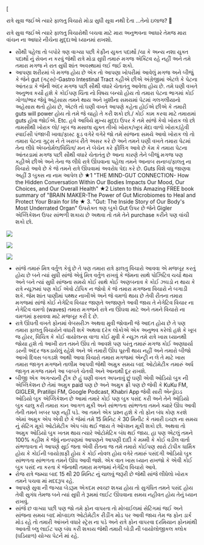 [

રાત્રે સૂવા જઈએ ત્યારે ફાલતુ વિચારો મોડા સુધી સૂવા નથી દેતા …તેનો ઇલાજ? 🙏


રાત્રે સુવા જઈએ ત્યારે ફાલતુ વિચારોથી બચવા માટે મારા અનુભવના આધારે તેમજ મારા વાંચન ના આધારે નીચેના મુદ્દાઓ ધ્યાનમાં રાખશો.

-   સૌથી પહેલા તો બપોરે ત્રણ વાગ્યા પછી કેફીન યુક્ત પદાર્થો /ચા કે અન્ય નશા યુક્ત પદાર્થો નું સેવન ન કરવું જેથી રાત્રે મોડા સુધી તમારું મગજ એક્ટિવ રહે નહીં અને તમે તમારા મગજ ને રાત સુધી શાંત અવસ્થામાં લઈ જઈ શકો.
-   આપણા શરીરમાં બે મગજ હોય છે એક તો આપણા ખોપરીમાં આવેલું મગજ અને બીજું કે જેને gut (ગટ્સ)-Gastro Intestinal Tract કહીએ છીએ અંગ્રેજીમાં એટલે કે પેટના આંતરડા કે જેની અંદર મગજ પછી સૌથી વધારે ચેતાતંતુ આવેલા હોય છે. તમે ઘણી વખતે અનુભવ કર્યો હશે કે કોઈપણ ચિંતા નો વિષય બન્યો હોય તો તમારા પેટના ભાગમાં કોઈ ગોળા/ભાર જેવું અહેસાસ તમને થાય અને ખુશીના સમયમાં પેટમાં ગલગલીયાનો અહેસાસ થતો હોય છે, એટલે તો ઘણી વખતે આપણે કહેતા હોઈએ છીએ કે તમારી guts will power હોય તો તમે જે ચાહો તે કરી શકો છો./ કોઈ કામ કરવા માટે તમારામાં guts હોવા જોઈએ. Etc. હવે આવિયે મુખ્ય મુદ્દા ઉપર કે તમે સાંજે કેવો ખોરાક લો છો તામસીથી ખોરાક લો/ ખૂબ જ મસાલા યુક્ત તીખો ખોરાક/ખૂબ મેદા વાળો ખોરાક/હેવી સ્પાઈસી પંજાબી ખાવા/ફાસ્ટ ફૂડ વગેરે વગેરે જો તમે સાંજના સમયે આવો ખોરાક લો તો તમારા પેટના ગુટ્સ ને તે ખરાબ રીતે અસર કરે છે અને તમને ઘણી વખતે તમારા પેટમાં તેના લીધે એબનોર્મલ/વિચિત્ર/ મન ને બેચેન કરે ફીલિંગ આવે છે કેમ કે તમારા પેટના આંતરડામાં મગજ પછી સૌથી વધારે ચેતાતંતુ છે આના કારણે તેને બીજું મગજ પણ કહીએ છીએ અને તેના જ લીધે રાત્રે ઊંઘવાના પહેલા તમને આનાબ સનાબ/ફાલતુ ના વિચારો આવે છે કે જે તમને રાત્રે ઊંઘવામાં અવરોધ પેદા કરે છે. Guts વિશે વધુ જાણવા અહીં 3 બુક્સ ના નામ આપેલ છે ★1 "THE MIND-GUT CONNECTION- How the Hidden Conversation Within Our Bodies Impacts Our Mood, Our Choices, and Our Overall Health" ★2 Listen to this Amazing FREE book summary of "BRAIN MAKER-The Power of Gut Microbiomes to Heal and Protect Your Brain for life ★ 3. "Gut: The Inside Story of Our Body's Most Underrated Organ" ઉપરોક્ત ત્રણ બુકો Gut ઉપર છે જેને Gigler એપ્લિકેશન ઉપર સાંભળી શકાય છે અથવા તો તમે તેને purchase કરીને પણ વાંચી શકો છો.

![](https://qph.cf2.quoracdn.net/main-qimg-072fe551bb8dcb21cbde47a003544e3e-lq)

![](https://qph.cf2.quoracdn.net/main-qimg-f08385d7d0ac579163ab110fd99bca6b-lq)

![](https://qph.cf2.quoracdn.net/main-qimg-2cbd74ff2350f63148d61066ff4930e5-lq)

-   સાંજે તમારું મિત્ર વર્તુળ કેવું છે તે પણ તમારા રાત્રે ફાલતુ વિચારો આવવા એ મજબૂર કરતું હોય છે બને ત્યાં સુધી સાંજે એવું મિત્ર વર્તુળ રાખવું કે જેમના સાથે પોઝિટિવ ચર્ચા થાય અને બને ત્યાં સુધી સાંજના સમયે કોઈ સાથે કોઈ અણબનાવ કે કોઈ ઝઘડો ન થાય કે રાત્રે ન્યૂઝમાં પણ કોઈ એવો ટોપિક ન જોવો કે જે તમારા મગજના વિચારો ને બગાડી શકે. જેમ શાંત પાણીમાં પથ્થર નાખીએ અને જે વમળો થાય છે તેવી રીતના તમારા મગજમાં સાંજે કોઈ નેગેટિવ વિચાર જાણતે અજાણતે આવી જાય તે નેગેટિવ વિચાર ના નેગેટિવ વમળો (waves) તમારા મગજને રાત્રે ના ઊંઘવા માટે અને તમને વિચારો ના વમળમાં ફસાવવા માટે મજબૂર કરી દે છે.
-   રાત્રે ઊંઘતી વખતે ફોનમાં વેબસરીઝ અથવા મુવી જોવાની જે આદત હોય છે તે પણ તમારા ફાલતુ વિચારોને વધારી શકે અથવા દરેક લોકોએ એક અનુભવ કરેલો હશે કે ખૂબ જ હોરર, વિચિત્ર કે કોઈ વાયોલન્સ વાળા કોઈ મુવી કે ન્યુઝ તમે રાત્રે ખાસ ધ્યાનથી જોયા હશે તો આખી રાત તમને ઊંઘ તો આવશે પણ પરંતુ તમારું મગજ કોઈ અણધાર્યા ડરની અંદર જકડાયેલું રહેશે અને એ તમારી ઊંઘ પૂરતી થાય નહીં અને તમારો બીજો આખો દિવસ બગડશે આથી આવા વિચારો તમારા મગજમાં એન્ટ્રી ન લે તે માટે ખાસ તમારા જાગૃત મગજને તાલીમ આપવી જેથી અમુક સમય બાદ ઓટોમેટીક તમારું અર્ધ જાગૃત મગજ તમને આ બાબતે ચેતવી અને આનાથી દૂર રાખશે.
-   બીજી એક અગત્યની ટ્રીક છે હું ઘણી વખત અપનાવું છું ઘણી એવી ઓડિયો બુક ની એપ્લિકેશન છે તેમાં અમુક paid પણ છે અને અમુક ફ્રી પણ છે જેવી કે KuKu FM, GIGLER, Pratilipi FM, Google Podcast, Khabri App જેવી સારી એન્ડ્રોઇડ ઓડિયો બુક એપ્લિકેશન છે આમાં તમારે કોઈ પણ બુક પસંદ કરી અને તેને ઓડિયો બુક ચાલુ કરી તમારા કાન આગળ મૂકી અને સાંભળતા સાંભળતા તમને ક્યારે ઊંઘ આવી તેની તમને ખબર પણ નહીં પડે. આ તમને એક પ્રશ્ન હશે કે તો ફોન બંધ કોણ કરશે એમાં અમુક એપ એવી છે કે જેમાં તમે 15 મિનિટ કે 30 મિનીટ કે તમારી ઇચ્છા ના સમય નું સેટિંગ મૂકો ઓટોમેટીક એપ બંધ થઈ જાય તે ઓપ્શન મૂકી શકો છો. અથવા તો અમુક ઓડિયો બુક ખતમ થાય ત્યારે ઓટોમેટિક બંધ થઈ જાય. હા પણ એટલું તમને 100% કહીશ કે જેવું નાનપણમાં આપણને આપણી દાદી કે મમ્મી કે કોઈ વડીલ વાર્તા સંભળાવતા ને આપણે સુઈ જતા એવી રીતના જ તમે તમારો કોઈપણ સારો ટોપીક ધાર્મિક હોય કે કોઈની બાયોગ્રાફી હોય કે કોઈ નોવલ હોય વગેરે તમારું પસંદગી ઓડિયો બુક સાંભળતા સાંભળતા તમને ઊંઘ આવી જશે. એક વાત ખાસ ધ્યાન રાખજો કે એવી કોઈ બુક પસંદ ના કરતા કે જેનાથી તમારા મગજમાં નેગેટિવ વિચારો આવે.
-   રોજ રાત્રે જમ્યા બાદ 15 થી 20 મિનિટ નું ચાલવું જરૂરી છે જેથી સાંજે લીધેલો ખોરાક તમને પચવા માં મદદરૂપ રહે.
-   આપણે સુવા ની જગ્યા બેડરૂમ એકદમ સ્વચ્છ શક્ય હોય તો સુગંધિત તમને પસંદ હોય તેવી સુગંધ તેમજ બને ત્યાં સુધી તે રૂમમાં લાઈટ ઊંઘવાના સમય નહીવત હોય તેનું ધ્યાન રાખવું.
-   સાંજે છ વાગ્યા પછી પણ જો તમે ફોન વાપરતા તો મોબાઈલમાં સેટિંગમાં જઈ અને સાંજના સમય બાદ મોબાઇલ ઓટોમેટીક રીડીંગ મોડ પર આવી જાય તેમ જ ફોન ડાર્ક મોડ રહે તો તમારી આંખને વધારે સ્ટ્રેસ ના પડે અને રાત્રે ફોન વાપરવા દરમિયાન ફોનમાંથી આવતી બ્લુ લાઈટ પણ બંધ કરી શકાય જેથી તમારી બોડી ની બાયોલોજીકલ ક્લોક (ઘડિયાળ) યોગ્ય પેટર્ન માં રહે.